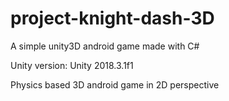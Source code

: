 # project-knight-dash-3D
A simple unity3D android game made with C#

Unity version: Unity 2018.3.1f1

Physics based 3D android game in 2D perspective
